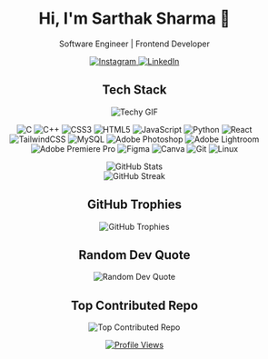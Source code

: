 <h1 align="center">Hi, I'm Sarthak Sharma 👋</h1>

<p align="center">Software Engineer | Frontend Developer</p>

<div align="center">
  <a href="https://instagram.com/sarthak_sharma39">
    <img src="https://img.shields.io/badge/Instagram-%23E4405F.svg?logo=Instagram&logoColor=white" alt="Instagram">
  </a>
  <a href="https://linkedin.com/in/sarthak-sharma-33620219b">
    <img src="https://img.shields.io/badge/LinkedIn-%230077B5.svg?logo=linkedin&logoColor=white" alt="LinkedIn">
  </a>
</div>

<h2 align="center">Tech Stack</h2>
<div align="center">
  <img src="[[https://media.giphy.com/media/l2SpXf4fE2LYc9N04/giphy.gif](https://i.gifer.com/Dfrz.gif)](https://i.gifer.com/Dfrz.gif)" alt="Techy GIF">
</div>

<p align="center">
  <img src="https://img.shields.io/badge/c-%2300599C.svg?style=flat-square&logo=c&logoColor=white" alt="C">
  <img src="https://img.shields.io/badge/c++-%2300599C.svg?style=flat-square&logo=c%2B%2B&logoColor=white" alt="C++">
  <img src="https://img.shields.io/badge/css3-%231572B6.svg?style=flat-square&logo=css3&logoColor=white" alt="CSS3">
  <img src="https://img.shields.io/badge/html5-%23E34F26.svg?style=flat-square&logo=html5&logoColor=white" alt="HTML5">
  <img src="https://img.shields.io/badge/javascript-%23323330.svg?style=flat-square&logo=javascript&logoColor=%23F7DF1E" alt="JavaScript">
  <img src="https://img.shields.io/badge/python-3670A0?style=flat-square&logo=python&logoColor=ffdd54" alt="Python">
  <img src="https://img.shields.io/badge/react-%2320232a.svg?style=flat-square&logo=react&logoColor=%2361DAFB" alt="React">
  <img src="https://img.shields.io/badge/tailwindcss-%2338B2AC.svg?style=flat-square&logo=tailwind-css&logoColor=white" alt="TailwindCSS">
  <img src="https://img.shields.io/badge/mysql-%2300000f.svg?style=flat-square&logo=mysql&logoColor=white" alt="MySQL">
  <img src="https://img.shields.io/badge/adobe%20photoshop-%2331A8FF.svg?style=flat-square&logo=adobe%20photoshop&logoColor=white" alt="Adobe Photoshop">
  <img src="https://img.shields.io/badge/Adobe%20Lightroom-31A8FF.svg?style=flat-square&logo=Adobe%20Lightroom&logoColor=white" alt="Adobe Lightroom">
  <img src="https://img.shields.io/badge/Adobe%20Premiere%20Pro-9999FF.svg?style=flat-square&logo=Adobe%20Premiere%20Pro&logoColor=white" alt="Adobe Premiere Pro">
  <img src="https://img.shields.io/badge/figma-%23F24E1E.svg?style=flat-square&logo=figma&logoColor=white" alt="Figma">
  <img src="https://img.shields.io/badge/Canva-%2300C4CC.svg?style=flat-square&logo=Canva&logoColor=white" alt="Canva">
  <img src="https://img.shields.io/badge/Git-fc6d26?style=flat-square&logo=git&logoColor=white" alt="Git">
  <img src="https://img.shields.io/badge/Linux-FCC624?style=flat-square&logo=linux&logoColor=black" alt="Linux">
</p>

<div align="center">
  <img src="https://github-readme-stats.vercel.app/api?username=sarthaksharma39&theme=radical&hide_border=true&include_all_commits=true&count_private=true" alt="GitHub Stats">
</div>

<div align="center">
  <img src="https://github-readme-streak-stats.herokuapp.com/?user=sarthaksharma39&theme=radical&hide_border=true" alt="GitHub Streak">
</div>

<h2 align="center">GitHub Trophies</h2>

<div align="center">
  <img src="https://github-profile-trophy.vercel.app/?username=sarthaksharma39&theme=radical&no-frame=true&no-bg=false&margin-w=4" alt="GitHub Trophies">
</div>

<h2 align="center">Random Dev Quote</h2>

<div align="center">
  <img src="https://quotes-github-readme.vercel.app/api?type=vetical&theme=radical" alt="Random Dev Quote">
</div>

<h2 align="center">Top Contributed Repo</h2>

<div align="center">
  <img src="https://github-contributor-stats.vercel.app/api?username=sarthaksharma39&limit=5&theme=radical&combine_all_yearly_contributions=true" alt="Top Contributed Repo">
</div>

<p align="center">
  <a href="https://visitcount.itsvg.in">
    <img src="https://visitcount.itsvg.in/api?id=sarthaksharma39&icon=3&color=11" alt="Profile Views">
  </a>
</p>

<!-- Proudly created with GPRM ( https://gprm.itsvg.in ) -->

<!-- Proudly created with GPRM ( https://gprm.itsvg.in ) -->
<!--
<h3 align="center">A passionate frontend developer from India</h3>

<p align="left"> <img src="https://komarev.com/ghpvc/?username=sarthaksharma39&label=Profile%20views&color=0e75b6&style=flat" alt="sarthaksharma39" /> </p>

<p align="left"> <a href="https://github.com/ryo-ma/github-profile-trophy"><img src="https://github-profile-trophy.vercel.app/?username=sarthaksharma39" alt="sarthaksharma39" /></a> </p>

<p align="left"> <a href="https://twitter.com/sarthaksharma3" target="blank"><img src="https://img.shields.io/twitter/follow/sarthaksharma3?logo=twitter&style=for-the-badge" alt="sarthaksharma3" /></a> </p>

<h3 align="left">Connect with me:</h3>
<p align="left">
<a href="https://twitter.com/sarthaksharma3" target="blank"><img align="center" src="https://raw.githubusercontent.com/rahuldkjain/github-profile-readme-generator/master/src/images/icons/Social/twitter.svg" alt="sarthaksharma3" height="30" width="40" /></a>
<a href="https://linkedin.com/in/sarthaksharma39" target="blank"><img align="center" src="https://raw.githubusercontent.com/rahuldkjain/github-profile-readme-generator/master/src/images/icons/Social/linked-in-alt.svg" alt="sarthaksharma39" height="30" width="40" /></a>
<a href="https://instagram.com/sarthak_sharma39" target="blank"><img align="center" src="https://raw.githubusercontent.com/rahuldkjain/github-profile-readme-generator/master/src/images/icons/Social/instagram.svg" alt="sarthak_sharma39" height="30" width="40" /></a>
</p>

<h3 align="left">Languages and Tools:</h3>
<p align="left"> <a href="https://getbootstrap.com" target="_blank" rel="noreferrer"> <img src="https://raw.githubusercontent.com/devicons/devicon/master/icons/bootstrap/bootstrap-plain-wordmark.svg" alt="bootstrap" width="40" height="40"/> </a> <a href="https://www.cprogramming.com/" target="_blank" rel="noreferrer"> <img src="https://raw.githubusercontent.com/devicons/devicon/master/icons/c/c-original.svg" alt="c" width="40" height="40"/> </a> <a href="https://www.w3schools.com/cpp/" target="_blank" rel="noreferrer"> <img src="https://raw.githubusercontent.com/devicons/devicon/master/icons/cplusplus/cplusplus-original.svg" alt="cplusplus" width="40" height="40"/> </a> <a href="https://www.w3schools.com/css/" target="_blank" rel="noreferrer"> <img src="https://raw.githubusercontent.com/devicons/devicon/master/icons/css3/css3-original-wordmark.svg" alt="css3" width="40" height="40"/> </a> <a href="https://www.figma.com/" target="_blank" rel="noreferrer"> <img src="https://www.vectorlogo.zone/logos/figma/figma-icon.svg" alt="figma" width="40" height="40"/> </a> <a href="https://git-scm.com/" target="_blank" rel="noreferrer"> <img src="https://www.vectorlogo.zone/logos/git-scm/git-scm-icon.svg" alt="git" width="40" height="40"/> </a> <a href="https://www.w3.org/html/" target="_blank" rel="noreferrer"> <img src="https://raw.githubusercontent.com/devicons/devicon/master/icons/html5/html5-original-wordmark.svg" alt="html5" width="40" height="40"/> </a> <a href="https://developer.mozilla.org/en-US/docs/Web/JavaScript" target="_blank" rel="noreferrer"> <img src="https://raw.githubusercontent.com/devicons/devicon/master/icons/javascript/javascript-original.svg" alt="javascript" width="40" height="40"/> </a> <a href="https://www.linux.org/" target="_blank" rel="noreferrer"> <img src="https://raw.githubusercontent.com/devicons/devicon/master/icons/linux/linux-original.svg" alt="linux" width="40" height="40"/> </a> <a href="https://www.mongodb.com/" target="_blank" rel="noreferrer"> <img src="https://raw.githubusercontent.com/devicons/devicon/master/icons/mongodb/mongodb-original-wordmark.svg" alt="mongodb" width="40" height="40"/> </a> <a href="https://www.microsoft.com/en-us/sql-server" target="_blank" rel="noreferrer"> <img src="https://www.svgrepo.com/show/303229/microsoft-sql-server-logo.svg" alt="mssql" width="40" height="40"/> </a> <a href="https://www.mysql.com/" target="_blank" rel="noreferrer"> <img src="https://raw.githubusercontent.com/devicons/devicon/master/icons/mysql/mysql-original-wordmark.svg" alt="mysql" width="40" height="40"/> </a> <a href="https://nodejs.org" target="_blank" rel="noreferrer"> <img src="https://raw.githubusercontent.com/devicons/devicon/master/icons/nodejs/nodejs-original-wordmark.svg" alt="nodejs" width="40" height="40"/> </a> <a href="https://pandas.pydata.org/" target="_blank" rel="noreferrer"> <img src="https://raw.githubusercontent.com/devicons/devicon/2ae2a900d2f041da66e950e4d48052658d850630/icons/pandas/pandas-original.svg" alt="pandas" width="40" height="40"/> </a> <a href="https://www.photoshop.com/en" target="_blank" rel="noreferrer"> <img src="https://raw.githubusercontent.com/devicons/devicon/master/icons/photoshop/photoshop-line.svg" alt="photoshop" width="40" height="40"/> </a> <a href="https://www.python.org" target="_blank" rel="noreferrer"> <img src="https://raw.githubusercontent.com/devicons/devicon/master/icons/python/python-original.svg" alt="python" width="40" height="40"/> </a> <a href="https://reactjs.org/" target="_blank" rel="noreferrer"> <img src="https://raw.githubusercontent.com/devicons/devicon/master/icons/react/react-original-wordmark.svg" alt="react" width="40" height="40"/> </a> <a href="https://scikit-learn.org/" target="_blank" rel="noreferrer"> <img src="https://upload.wikimedia.org/wikipedia/commons/0/05/Scikit_learn_logo_small.svg" alt="scikit_learn" width="40" height="40"/> </a> </p>

<p><img align="left" src="https://github-readme-stats.vercel.app/api/top-langs?username=sarthaksharma39&show_icons=true&locale=en&layout=compact" alt="sarthaksharma39" /></p>

<p>&nbsp;<img align="center" src="https://github-readme-stats.vercel.app/api?username=sarthaksharma39&show_icons=true&locale=en" alt="sarthaksharma39" /></p>

<p><img align="center" src="https://github-readme-streak-stats.herokuapp.com/?user=sarthaksharma39&" alt="sarthaksharma39" /></p>
-->
